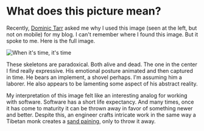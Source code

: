# What does this picture mean?

Recently, [Dominic Tarr][0] asked me why I used this image (seen at the left, 
but not on mobile) for my blog. I can't remember where I found this image. 
But it spoke to me. Here is the full image.

![When it's time, it's time](img/pictures/whenitstimeitstime.jpeg)

These skeletons are paradoxical. Both alive and dead. The one in the center I 
find really expressive. His emotional posture animated and then captured in 
time. He bears an implement, a shovel perhaps. I'm assuming him a laborer. He 
also appears to be lamenting some aspect of his abstract reality.

My interpretation of this image felt like an interesting analog for working 
with software. Software has a short life expectancy. And many times, once it 
has come to maturity it can be thrown away in favor of something newer and 
better. Despite this, an engineer crafts intricate work in the same way a 
Tibetan monk creates a [sand paining][1], only to throw it away.

[0]:github.com/dominictarr
[1]:http://en.wikipedia.org/wiki/Sandpainting

